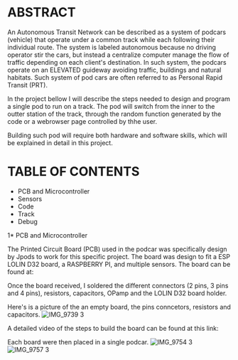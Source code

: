 # ABSTRACT

 An Autonomous Transit Network can be described as a system of podcars (vehicle) that operate under a common track while each following their individual route. The system is labeled autonomous because no driving operator stir the cars, but instead a centralize computer manage the flow of traffic depending on each client's destination. In such system, the podcars operate on an ELEVATED guideway avoiding traffic, buildings and natural habitats. Such system of pod cars are often referred to as Personal Rapid Transit (PRT). 
 
 In the project bellow I will describe the steps needed to design and program a single pod to run on a track. The pod will switch from the inner to the outter station of the track, through the random function generated by the code or a webrowser page controlled by thhe user. 

Building such pod will require both hardware and software skills, which will be explained in detail in this project.    
 
# TABLE OF CONTENTS 
* PCB and Microcontroller
* Sensors
* Code 
* Track 
* Debug 
 
 
 1* PCB and Microcontroller
 
 The Printed Circuit Board (PCB) used in the podcar was specifically design by Jpods to work for this specific project. The board was design to fit a ESP LOLIN D32 board, a RASPBERRY PI, and multiple sensors. The board can be found at:
 
 Once the board received, I soldered the different connectors (2 pins, 3 pins and 4 pins), resistors, capacitors, OPamp and the LOLIN D32 board holder. 

Here's is a picture of the an empty board, the pins conncetors, resistors and capacitors.
![IMG_9739 3](https://user-images.githubusercontent.com/58591461/74690625-95e45400-5194-11ea-99a9-ad1611ff258d.JPG)

A detailed video of the steps to build the board can be found at this link:


Each board were then placed in a single podcar. 
![IMG_9754 3](https://user-images.githubusercontent.com/58591461/74691383-7b5faa00-5197-11ea-9d72-c30ec9a5b8a6.JPG) ![IMG_9757 3](https://user-images.githubusercontent.com/58591461/74691437-b06bfc80-5197-11ea-8f12-45d3aa0eaa87.JPG)


 

  
